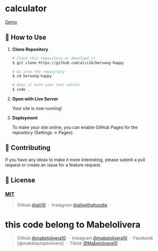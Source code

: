 # calculator

[Demo](https://alii16.github.io/beruang-happy/)

## 🚀 How to Use

1.  **Clone Repository**

    ```bash
    # Clone this repository or download it
    $ git clone https://github.com/alii16/beruang-happy

    # Go into the repository
    $ cd beruang-happy

    # Open it with your text editor
    $ code .
    ```

2. **Open with Live Server**

    Your site is now running!

3. **Deployment**

    To make your site online, you can enable GitHub Pages for the repository (Settings -> Pages).

## 📝 Contributing

If you have any ideas to make it more interesting, please submit a pull request or create an issue for a feature request.

## 🤝 License

### [MIT](LICENSE)

> Github [@alii16](https://github.com/alii16) &nbsp;&middot;&nbsp;
> Instagram [@aliiwithahoodie](https://instagram.com/aliiwithahoodie) &nbsp;&middot;&nbsp;

# this code belong to Mabelolivera

> Github [@mabelolivera10](https://github.com/mabelolivera10) &nbsp;&middot;&nbsp;
> Instagram [@mabelolivera10](https://instagram.com/mabelolivera10) &nbsp;&middot;&nbsp;
> Facebook [@mabelquispeolivera] &nbsp;&middot;&nbsp;
> Tiktok [@Mabelolivera10](https://instagram.com/Mabelolivera) &nbsp;&middot;&nbsp;
